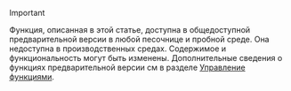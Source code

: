 > [!IMPORTANT]
> Функция, описанная в этой статье, доступна в общедоступной предварительной версии в любой песочнице и пробной среде. Она недоступна в производственных средах. Содержимое и функциональность могут быть изменены. Дополнительные сведения о функциях предварительной версии см в разделе [Управление функциями](../hr-admin-manage-features.md).